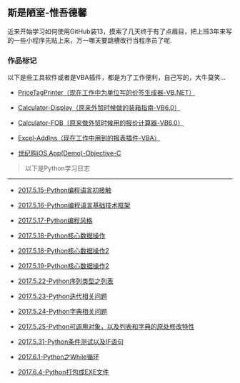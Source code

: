 
## 斯是陋室-惟吾德馨

近来开始学习如何使用GitHub装13，摸索了几天终于有了点眉目，把上班3年来写的一些小程序先贴上来，万一哪天要跳槽改行当程序员了呢.

### 作品标记

以下是些工具软件或者是VBA插件，都是为了工作便利，自己写的，大牛莫笑...


* [PriceTagPrinter（现在工作中为单位写的价签生成器-VB.NET）](https://github.com/flysafely/PriceTagPrinter)

* [Calculator-Display（原来外贸时候做的装箱指南-VB6.0）](https://github.com/flysafely/Calculator-Display-)

* [Calculator-FOB（原来做外贸时候用的报价计算器-VB6.0）](https://github.com/flysafely/Calculator-FOB)

* [Excel-AddIns（现在工作中用到的报表插件-VBA）](https://github.com/flysafely/Excel-AddIns)

* [世纪购iOS App(Demo)-Objective-C](https://github.com/flysafely/NCDS-APP-DEMO)

> 以下是Python学习日志
---

* [2017.5.15-Python编程语言初接触](https://github.com/flysafely/Python-Diary/blob/master/2017.5.15-Python%E7%BC%96%E7%A8%8B%E8%AF%AD%E8%A8%80%E5%88%9D%E6%8E%A5%E8%A7%A6)

* [2017.5.16-Python编程语言基础技术框架](https://github.com/flysafely/Python-Diary/blob/master/2017.5.16-Python%E7%BC%96%E7%A8%8B%E8%AF%AD%E8%A8%80%E5%9F%BA%E7%A1%80%E6%8A%80%E6%9C%AF%E6%A1%86%E6%9E%B6.md)

* [2017.5.17-Python编程风格](https://github.com/flysafely/Python-Diary/blob/master/2017.5.17-Python%E7%BC%96%E7%A8%8B%E9%A3%8E%E6%A0%BC.md)

* [2017.5.18-Python核心数据操作](https://github.com/flysafely/Python-Diary/blob/master/2017.5.18-Python%E6%A0%B8%E5%BF%83%E6%95%B0%E6%8D%AE%E6%93%8D%E4%BD%9C.md)

* [2017.5.18-Python核心数据操作2](https://github.com/flysafely/Python-Diary/blob/master/2017.5.19-Python%E6%A0%B8%E5%BF%83%E6%95%B0%E6%8D%AE%E6%93%8D%E4%BD%9C2.md)

* [2017.5.19-Python核心数据操作2](https://github.com/flysafely/Python-Diary/blob/master/2017.5.19-Python%E6%A0%B8%E5%BF%83%E6%95%B0%E6%8D%AE%E6%93%8D%E4%BD%9C2.md)

* [2017.5.22-Python序列类型之列表](https://github.com/flysafely/Python-Diary/blob/master/2017.5.22-Python%E5%BA%8F%E5%88%97%E7%B1%BB%E5%9E%8B%E4%B9%8B%E5%88%97%E8%A1%A8.md)

* [2017.5.23-Python迭代相关问题](https://github.com/flysafely/Python-Diary/blob/master/2017.5.23-Python%E8%BF%AD%E4%BB%A3%E7%9B%B8%E5%85%B3%E9%97%AE%E9%A2%98.md)

* [2017.5.24-Python字典相关问题](https://github.com/flysafely/Python-Diary/blob/master/2017.5.24-Python%E5%AD%97%E5%85%B8%E7%9B%B8%E5%85%B3%E9%97%AE%E9%A2%98.md)

* [2017.5.25-Python可调用对象，以及列表和字典的原处修改特性](https://github.com/flysafely/Python-Diary/blob/master/2017.5.25-Python%E5%8F%AF%E8%B0%83%E7%94%A8%E5%AF%B9%E8%B1%A1%EF%BC%8C%E4%BB%A5%E5%8F%8A%E5%88%97%E8%A1%A8%E5%92%8C%E5%AD%97%E5%85%B8%E7%9A%84%E5%8E%9F%E5%A4%84%E4%BF%AE%E6%94%B9%E7%89%B9%E6%80%A7.md)

* [2017.5.31-Python条件测试以及IF语句](https://github.com/flysafely/Python-Diary/blob/master/2017.5.31-Python%E6%9D%A1%E4%BB%B6%E6%B5%8B%E8%AF%95%E4%BB%A5%E5%8F%8AIF%E8%AF%AD%E5%8F%A5.md)

* [2017.6.1-Python之While循环](https://github.com/flysafely/Python-Diary/blob/master/2017.6.1-Python%E4%B9%8Bwhile%E5%BE%AA%E7%8E%AF.md)

* [2017.6.4-Python打包成EXE文件]()
